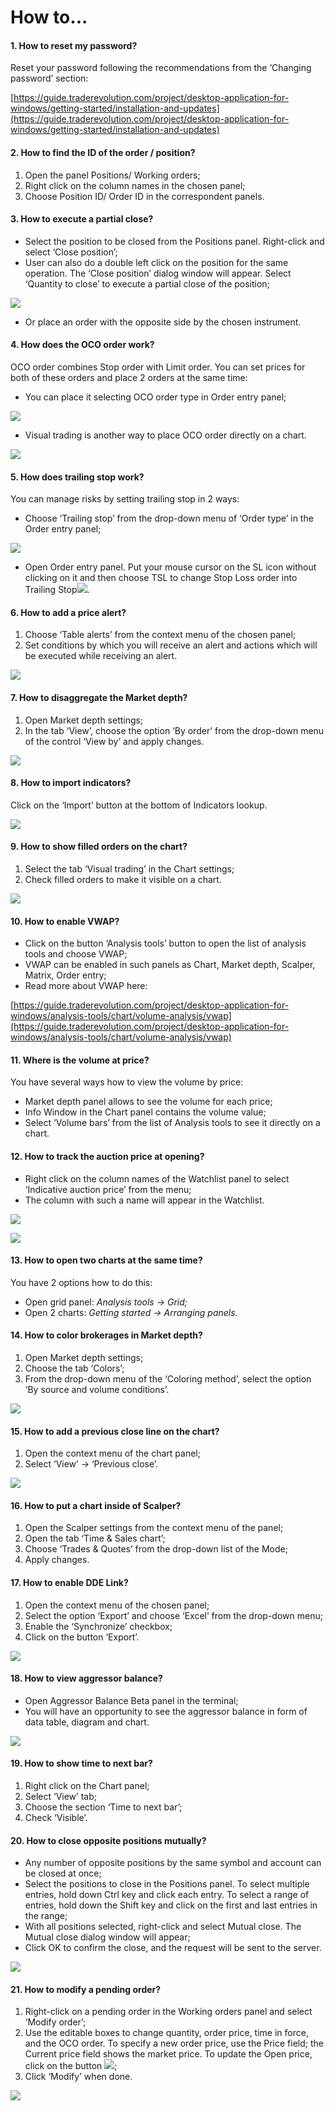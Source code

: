 # How to...

#### **1. How to reset my password?**

Reset your password following the recommendations from the ‘Changing password’ section: 

[https://guide.traderevolution.com/project/desktop-application-for-windows/getting-started/installation-and-updates](https://guide.traderevolution.com/project/desktop-application-for-windows/getting-started/installation-and-updates)

#### **2. How to find the ID of the order / position?**

1. Open the panel Positions/ Working orders;
2. Right click on the column names in the chosen panel;
3. Choose Position ID/ Order ID in the correspondent panels.

#### **3. How to execute a partial close?**

* Select the position to be closed from the Positions panel. Right-click and select ‘Close position’;
* User can also do a double left click on the position for the same operation. The ‘Close position’ dialog window will appear. Select ‘Quantity to close’ to execute a partial close of the position;

![](https://lh4.googleusercontent.com/rqS3l1uaOtKb52i_Yo-5qyhLkTG6y-W9gJJ_wtp0bpvmRtvllSZsFfjbQpGx_DPG-aBbO1B9R5bxIJEWhaT1iFa71Xe_ukB04RhvL_wRKk7iEer60qwg6ovpgOuDk6iWoZCr5IPA)

* Or place an order with the opposite side by the chosen instrument.

#### **4. How does the OCO order work?**

OCO order combines Stop order with Limit order. You can set prices for both of these orders and place 2 orders at the same time:

* You can place it selecting OCO order type in Order entry panel;

![](https://lh4.googleusercontent.com/NfJ29ESwT1ZaMIAgjUaYCGTNSvF-T93PKjfFQwIsYWYnonwHC3xIrZeA9cvx8Mu8xCb5okhDWJJb5QFept7zqi3YyzaBOvzuKBe9wXzZw91Z-S45wgDuBDJYoYsI8axDQgnrcjnZ)

* Visual trading is another way to place OCO order directly on a chart.

![](https://lh4.googleusercontent.com/ytScEA_E9yXrIHL8oQ13B_ws1mqopYafo_nSodKi96ll3MAMRWjuz_PApgHuk2EuV0tb-JrAOekhL-YJOSvZm7WnmZf9Haefnb8Fieol4lWkRkMlvk-hFYbGWeWcMm1xBpbHLGB9)

#### **5. How does trailing stop work?**

You can manage risks by setting trailing stop in 2 ways:

* Choose ‘Trailing stop’ from the drop-down menu of ‘Order type’ in the Order entry panel;

![](https://lh3.googleusercontent.com/vH88-BVwyxsf4O5nDnBOfYtYlQhqYwV7R-B9A0fALso6rv81GaDB6gdA-dH-4fMMOP2F52HOK8QUPzQLlZHnHLjmtnlrWlEXfzSGmAWeso9whQK2fwd8EJJ5GE_7C-6g1pEnTjhB)

* Open Order entry panel. Put your mouse cursor on the SL icon without clicking on it and then choose TSL to change Stop Loss order into Trailing Stop![](https://lh6.googleusercontent.com/Bk8aTOxOW_t24Q3qk4n6JbU4bNNGGCA7xlKgA28KxFUeIQJrHUkQNFsjby8Fc8ImPF-abBz6P7Z9A-ylyeGR6R3bLlAe_PoJ9PEEnMdkKid3o04w9NNF1LQtMsT8a-K2wkPBb371).

#### **6. How to add a price alert?**

1. Choose ‘Table alerts’ from the context menu of the chosen panel;
2. Set conditions by which you will receive an alert and actions which will be executed while receiving an alert.

![](https://lh5.googleusercontent.com/Zf5KNFki1ygZJ42yKxN4jbtRqqcb7DCRwdIspw6GQknHhSAyZqFhnRaHAXYqHWBj2E3iIACUXoK3geYsQHPvG0RqTlSYp98CRj_abQtQEY8cUIUsVUoep7AGVav5baAwTe5DKDOu)

#### **7. How to disaggregate the Market depth?**

1. Open Market depth settings;
2. In the tab ‘View’, choose the option ‘By order’ from the drop-down menu of the control ‘View by’ and apply changes.  

![](https://lh4.googleusercontent.com/icvy1MAjMZpjBhcG2azVM-1SGZvTX5vf8Hhg7Cc2VSY2a3m2vbxWyu4Wbf1kRbULnrXHmhQrwA-Ci4EHc1VpgPtYnyAR8H4LCWR1ff1tTm9QxU7xXKm3_jlArHW90LF4oFKrJhFS)

#### **8. How to import indicators?**

Click on the ‘Import’ button at the bottom of Indicators lookup.

![](../.gitbook/assets/indicators.png)

#### **9. How to show filled orders on the chart?**

1. Select the tab ‘Visual trading’ in the Chart settings;
2. Check filled orders to make it visible on a chart.

![](https://lh5.googleusercontent.com/3b77sHSJPC310Hs8neUCcj3tciS2GeVm_Sq_2bv4PMrzG_3VivpebP0Psaktl_w3IJ3zLwX44UvuvUg6adxwan1GZvrM6BLyyQSP_UCJlqT1_ffT7z159GBjHpoGUpdim2qS4JGL)

#### **10. How to enable VWAP?**

* Click on the button ‘Analysis tools’ button to open the list of analysis tools and choose VWAP;
* VWAP can be enabled in such panels as Chart, Market depth, Scalper, Matrix, Order entry;
* Read more about VWAP here: 

[https://guide.traderevolution.com/project/desktop-application-for-windows/analysis-tools/chart/volume-analysis/vwap](https://guide.traderevolution.com/project/desktop-application-for-windows/analysis-tools/chart/volume-analysis/vwap)

#### **11. Where is the volume at price?**

You have several ways how to view the volume by price:

* Market depth panel allows to see the volume for each price;
* Info Window in the Chart panel contains the volume value;
* Select ‘Volume bars’ from the list of Analysis tools to see it directly on a chart.

#### **12. How to track the auction price at opening?**

* Right click on the column names of the Watchlist panel to select ‘Indicative auction price’ from the menu;
* The column with such a name will appear in the Watchlist.

![](https://lh6.googleusercontent.com/8wN25OFVcloSyT4mqR3zhAJPKym5tHFzK8QgBHgcSZTLC5qfxyo0wB-1gY0bQ-nO_w974mTtRUzldZEz0xcwxpSSDmKXMSBhuQU0PMWlJaUBaO4TCPYin4cwAaKI4QruoOuLxH64)

![](https://lh3.googleusercontent.com/CJPwdO9HmzewtURjifG9vPc92tDHESY4VoU7dISyyOaTdSdYjJNbxTh-l2L_NK9HUkUk_DgmtZsoEvbvvL6-G_BOK_ti4ZuVJQDhNQljwgr4Y6TIMhhN3SqNvkkmRBS8jYd9slvx)

#### **13. How to open two charts at the same time?**

You have 2 options how to do this:

* Open grid panel: _Analysis tools -&gt; Grid;_
* Open 2 charts: _Getting started -&gt; Arranging panels._

#### **14. How to color brokerages in Market depth?**

1. Open Market depth settings;
2. Choose the tab ‘Colors’;
3. From the drop-down menu of the ‘Coloring method’, select the option ‘By source and volume conditions’.

![](https://lh3.googleusercontent.com/C6zxRFITXHlj4_u62caVhJvdDoxiYrL2AgMdzZ0YHAD3I6xs2iGP5gNsbjMLE-Z2e_fE72OnQErrln0cykakUsi2G33zseBojxxPUDZWlrWXt3kE2lVwWcIrmXmcUuM_J6OuTT3H)

#### **15. How to add a previous close line on the chart?**

1. Open the context menu of the chart panel;
2. Select ‘View’ -&gt; ‘Previous close’.

![](https://lh5.googleusercontent.com/1nF1M9G-My7Y_O_4iSbx0HI79AJPgYFMsRrKGHHlIFGYoBdBALnisAM7JgMXqB2Qb7jP8mHD5HRx2J6-LHZGxb3jC0Bhp5EJJVO-53lB7LEDHpGMGp1Zy7SsacoLnyBSR-LiY0fU)

#### **16. How to put a chart inside of Scalper?**

1. Open the Scalper settings from the context menu of the panel;
2. Open the tab ‘Time & Sales chart’;
3. Choose ‘Trades & Quotes’ from the drop-down list of the Mode;
4. Apply changes.

#### **17. How to enable DDE Link?**

1. Open the context menu of the chosen panel;
2. Select the option ‘Export’ and choose ‘Excel’ from the drop-down menu;
3. Enable the ‘Synchronize’ checkbox;
4. Click on the button ‘Export’.

![](https://lh4.googleusercontent.com/cQQk_ZpCj4xvddRfK4pPe9LzPSbhYst2ZB_MeXWxQuKweVwQAv-MbkiYKyz8Gby1r6I9rgh7mtgCF7z-jcCKiqqFI1Mw_yAGlYk2aUX2rDQAusC9yRSI5ai2WY6GLG3kiu5UHku6)

#### **18. How to view aggressor balance?**

* Open Aggressor Balance Beta panel in the terminal;
* You will have an opportunity to see the aggressor balance in form of data table, diagram and chart.

![](https://lh3.googleusercontent.com/uAiXQepXtGwbL6kk9LBMZXyYl3iqk30hVhrnERDhp1dqwlth9Ll-8Vlqn1yrCNFKzUTVD0wWnaPFz50QEeJOt882osaK6xSmr1qUKXhvTLGtStYpvgS-iLuDjl1bpiViufZLjF4P)

#### **19. How to show time to next bar?**

1. Right click on the Chart panel;
2. Select ‘View’ tab;
3. Choose the section ‘Time to next bar’;
4. Check ‘Visible’.

#### **20. How to close opposite positions mutually?**

* Any number of opposite positions by the same symbol and account can be closed at once;
* Select the positions to close in the Positions panel. To select multiple entries, hold down Ctrl key and click each entry. To select a range of entries, hold down the Shift key and click on the first and last entries in the range;
* With all positions selected, right-click and select Mutual close. The Mutual close dialog window will appear;
* Click OK to confirm the close, and the request will be sent to the server.

![](https://lh6.googleusercontent.com/VPooOEguHb72crEZ23r9Aomfro3gPxAzSaiRZGqcYpl8g1atl8zg13Z1LXwNnB1G7wS0StNFR5yST2_8LSZ8VY7lDbFY-jDVLMVvMIFSIh73lLzp1MWTe6u46vWOISC76ee4Uhkv)

#### **21. How to modify a pending order?**

1. Right-click on a pending order in the Working orders panel and select ‘Modify order’;
2. Use the editable boxes to change quantity, order price, time in force, and the OCO order. To specify a new order price, use the Price field; the Current price field shows the market price. To update the Open price, click on the button ![](https://lh6.googleusercontent.com/jcjxIzlu77BSDSdZj5HX2Y_m_PCc8ZOrdJSD6qa4wJ_7nwFCADOPv74YxZR4zZacDQIztFLI47VD0_HpZLlFP_yCGs7bgAaTJEZ4wN8LaFVUw0XS34u1_3zS2IIrEU3rpnGzZ5Gy);
3. Click ‘Modify’ when done.

![](https://lh3.googleusercontent.com/FH7lVi_qBl_xeNjSGkRXof4Yb0J1hdpw5XDY4cwurIJSr_uG851Ty8skYywdyB-X3HbyF29h0Iu3RlKwYisE6PqIycrK7C2hnrvzjR_2Uh29pvrd297E_DRIQpV-f1Ox1NbbT1uJ)



